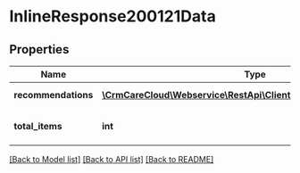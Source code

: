 # InlineResponse200121Data

## Properties
Name | Type | Description | Notes
------------ | ------------- | ------------- | -------------
**recommendations** | [**\CrmCareCloud\Webservice\RestApi\Client\Model\Recommendation[]**](Recommendation.md) | List of the recommendations. | [optional] 
**total_items** | **int** | The number of all found recommendations. | [optional] 

[[Back to Model list]](../../README.md#documentation-for-models) [[Back to API list]](../../README.md#documentation-for-api-endpoints) [[Back to README]](../../README.md)

